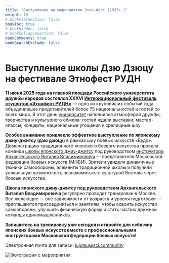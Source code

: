 ```yaml
---
title: "Выступление на мероприятии Этно-Фест (2025г.)"
weight: 10
# bookFlatSection: false
bookToc: true
# bookHidden: false
# bookCollapseSection: false
bookComments: true
bookSearchExclude: false
---
```

# Выступление школы Дзю Дзюцу на фестивале Этнофест РУДН 


**11 июня 2025 года на главной площади Российского университета дружбы народов состоялся XXXVI [Интернациональный фестиваль студентов «Этнофест РУДН»](https://www.rudn.ru/media/events/9c3a6494-4c6c-43dc-8c07-c91994d17a74)** — одно из крупнейших событий года, объединившее представителей более 75 национальностей и гостей со всего мира. В этот день [университет](https://eau-msu.ru/rossijskij-universitet-druzhby-narodov-imeni-patrisa-lumumby-2/) наполнился атмосферой дружбы, творчества и культурного обмена: гостей ждали выставки, мастер-классы, концерты, национальные угощения и зрелищные шоу.

**Особое внимание привлекло эффектное выступление по японскому джиу-джитсу (дзю дзюцу)** в рамках шоу боевых искусств «Будо». Демонстрацию традиционного японского боевого искусства провела команда [школы японского джиу-джитсу](https://www.fbim.ru/) под руководством [инструктора Архангельского Виталия Владимировича](https://www.fbim.ru/instruktory/arkhangelskii-vitalii-vladimirovich) — представителя Московской федерации боевых искусств (МФБИ). Зрители увидели динамичные техники самообороны, элементы традиционной школы и получили уникальную возможность познакомиться с культурой Востока через боевые искусства.

**Школа японского джиу-джитсу под руководством Архангельского Виталия Владимировича** регулярно проводит тренировки в Москве. Все желающие — вне зависимости от возраста и уровня подготовки — приглашаются присоединиться к занятиям, чтобы освоить искусство самообороны, улучшить физическую форму и стать частью дружной команды единомышленников.

**Запишитесь на тренировку уже сегодня и откройте для себя мир японских боевых искусств вместе с профессиональными инструкторами Московской федерации боевых искусств!**

Электронная почта для записи: [jujutsu@sci.community](mailto:jujutsu@sci.community)

![Фотография с мероприятия](/etnofest_01.JPG)